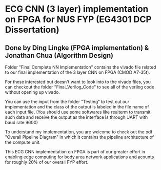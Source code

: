 # ECG CNN (3 layer) implementation on FPGA for NUS FYP (EG4301 DCP Dissertation)

## Done by Ding Lingke (FPGA implementation) & Jonathan Chua (Algorithm Design)

Folder "Final Complete NN Implementation" contains the vivado file related to our final implementation of the 3 layer CNN on FPGA (CMOD A7-35t). 

For those interested but doesn't want to look into to the vivado files, you can checkout the folder "Final_Verilog_Code" to see all of the verilog code without opening up vivado. 

You can use the input from the folder "Testing" to test out our implementation and the class of the output is labeled in the file name of each input file. (You should use some softwares like realterm to transmit such data and receive the output as the interface is through UART with baud rate 9600)

To understand my implementation, you are welcome to check out the pdf "Overall Pipeline Diagram" in which it contains the pipeline architecture of the compute unit. 

This ECG CNN implementation on FPGA is part of our greater effort in enabling edge computing for body area network applications and acounts for roughly 20% of our overall FYP effort. 